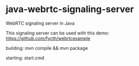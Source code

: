 java-webrtc-signaling-server
============================

WebRTC signaling server in Java

This signaling server can be used with this demo:
https://github.com/fycth/webrtcexample

building: mvn compile && mvn package

starting: start.cmd

